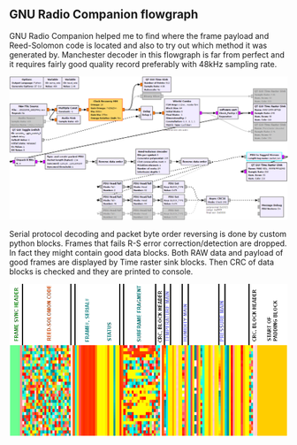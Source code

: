 ## GNU Radio Companion flowgraph
GNU Radio Companion helped me to find where the frame payload and Reed-Solomon code is located and also to try out which method it was generated by.
Manchester decoder in this flowgraph is far from perfect and it requires fairly good quality record preferably with 48kHz sampling rate.

![RS41-D__flowgraph](RS41-D__flowgraph.png?raw=true) <br>

Serial protocol decoding and packet byte order reversing is done by custom python blocks. Frames that fails R-S error correction/detection are dropped. In fact they might contain good data blocks. Both RAW data and payload of good frames are displayed by Time raster sink blocks. Then CRC of data blocks is checked and they are printed to console.

![RS41-D__30_frames_time_raster](RS41-D__30_frames_time_raster.png?raw=true)
